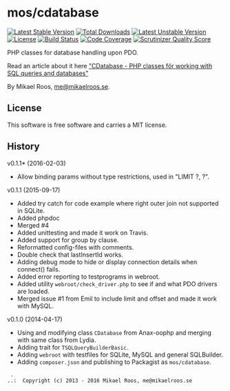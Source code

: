 mos/cdatabase
=========
[![Latest Stable Version](https://poser.pugx.org/mos/cdatabase/v/stable.svg)](https://packagist.org/packages/mos/cdatabase) [![Total Downloads](https://poser.pugx.org/mos/cdatabase/downloads.svg)](https://packagist.org/packages/mos/cdatabase) [![Latest Unstable Version](https://poser.pugx.org/mos/cdatabase/v/unstable.svg)](https://packagist.org/packages/mos/cdatabase) [![License](https://poser.pugx.org/mos/cdatabase/license.svg)](https://packagist.org/packages/mos/cdatabase)
[![Build Status](https://travis-ci.org/mosbth/cdatabase.png?branch=master)](https://travis-ci.org/mosbth/cdatabase)
[![Code Coverage](https://scrutinizer-ci.com/g/mosbth/cdatabase/badges/coverage.png?s=f999ab1961684a91050b095682f7ab7a13ccb534)](https://scrutinizer-ci.com/g/mosbth/cdatabase/)
[![Scrutinizer Quality Score](https://scrutinizer-ci.com/g/mosbth/cdatabase/badges/quality-score.png?s=1c2fc1af0df7fb7ee1e4f379a81253583a750297)](https://scrutinizer-ci.com/g/mosbth/cdatabase/)

PHP classes for database handling upon PDO.

Read an article about it here ["CDatabase - PHP classes för working with SQL queries and databases"](http://dbwebb.se/opensource/cdatabase)

By Mikael Roos, me@mikaelroos.se.



License
------------------

This software is free software and carries a MIT license.



History
-----------------------------------


v0.1.1* (2016-02-03)

* Allow binding params without type restrictions, used in "LIMIT ?, ?".


v0.1.1 (2015-09-17)

* Added try catch for code example where right outer join not supported in SQLite.
* Added phpdoc
* Merged #4
* Added unittesting and made it work on Travis.
* Added support for group by clause.
* Reformatted config-files with comments.
* Double check that lastInsertId works.
* Adding debug mode to hide or display connection details when connect() fails.
* Added error reporting to testprograms in webroot.
* Added utility `webroot/check_driver.php` to see if and what PDO drivers are loaded.
* Merged issue #1 from Emil to include limit and offset and made it work with MySQL.


v0.1.0 (2014-04-17)

* Using and modifying class `CDatabase` from Anax-oophp and merging with same class from Lydia.
* Adding trait for `TSQLQueryBuilderBasic`.
* Adding `webroot` with testfiles for SQLite, MySQL and general SQLBuilder.
* Adding `composer.json` and publishing to Packagist as `mos/cdatabase`.



```
 .  
..:  Copyright (c) 2013 - 2016 Mikael Roos, me@mikaelroos.se
```
